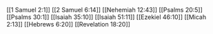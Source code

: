 [[1 Samuel 2:1]]
[[2 Samuel 6:14]]
[[Nehemiah 12:43]]
[[Psalms 20:5]]
[[Psalms 30:1]]
[[Isaiah 35:10]]
[[Isaiah 51:11]]
[[Ezekiel 46:10]]
[[Micah 2:13]]
[[Hebrews 6:20]]
[[Revelation 18:20]]
